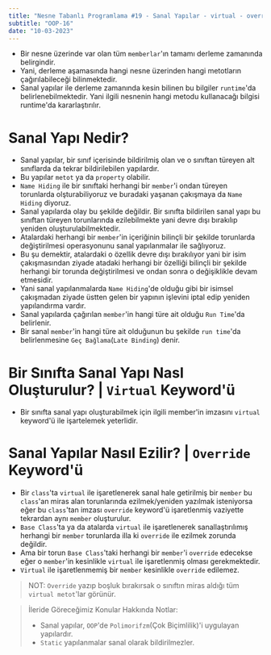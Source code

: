 ```yaml
---
title: "Nesne Tabanlı Programlama #19 - Sanal Yapılar - virtual - override"
subtitle: "OOP-16"
date: "10-03-2023"
---
```


- Bir nesne üzerinde var olan tüm `memberlar`'ın tamamı derleme zamanında belirgindir.
- Yani, derleme aşamasında hangi nesne üzerinden hangi metotların çağırılabileceği bilinmektedir.
- Sanal yapılar ile derleme zamanında kesin bilinen bu bilgiler `runtime`'da belirlenebilmektedir. Yani ilgili nesnenin hangi metodu kullanacağı bilgisi runtime'da kararlaştırılır.

# **Sanal Yapı Nedir?**

- Sanal yapılar, bir sınıf içerisinde bildirilmiş olan ve o sınıftan türeyen alt sınıflarda da tekrar bildirilebilen yapılardır.
- Bu yapılar `metot` ya da `property` olabilir.
- `Name Hiding` ile bir sınıftaki herhangi bir `member`'i ondan türeyen torunlarda olşturabiliyoruz ve buradaki yaşanan çakışmaya da `Name Hiding` diyoruz.
- Sanal yapılarda olay bu şekilde değildir. Bir sınıfta bildirilen sanal yapı bu sınıftan türeyen torunlarında ezilebilmekte yani devre dışı bırakılıp yeniden oluşturulabilmektedir.
- Atalardaki herhangi bir `member`'in içeriğinin bilinçli bir şekilde torunlarda değiştirilmesi operasyonunu sanal yapılanmalar ile sağlıyoruz.
- Bu şu demektir, atalardaki o özellik devre dışı bırakılıyor yani bir isim çakışmasından ziyade atadaki herhangi bir özelliği bilinçli bir şekilde herhangi bir torunda değiştirilmesi ve ondan sonra o değişiklikle devam etmesidir.
- Yani sanal yapılanmalarda `Name Hiding`'de olduğu gibi bir isimsel çakışmadan ziyade üstten gelen bir yapının işlevini iptal edip yeniden yapılandırma vardır.
- Sanal yapılarda çağırılan `member`'in hangi türe ait olduğu `Run Time`'da belirlenir.
- Bir sanal `member`'in hangi türe ait olduğunun bu şekilde `run time`'da belirlenmesine `Geç Bağlama`(`Late Binding`) denir.

# **Bir Sınıfta Sanal Yapı Nasl Oluşturulur? | `Virtual` Keyword'ü**

- Bir sınıfta sanal yapı oluşturabilmek için ilgili member'in imzasını `virtual` keyword'ü ile işartelemek yeterlidir.

# Sanal Yapılar Nasıl Ezilir? | `Override` Keyword'ü

- Bir `class`'ta `virtual` ile işaretlenerek sanal hale getirilmiş bir `member` bu `class`'an miras alan torunlarında ezilmek/yeniden yazılmak isteniyorsa eğer bu `class`'tan imzası `override` keyword'ü işaretlenmiş vaziyette tekrardan aynı `member` oluşturulur.
- `Base Class`'ta ya da atalarda `virtual` ile işaretlenerek sanallaştırılımış herhangi bir `member` torunlarda illa ki `override` ile ezilmek zorunda değildir.
- Ama bir torun `Base Class`'taki herhangi bir `member`'i `override` edecekse eğer o `member`'in kesinlikle `virtual` ile işaretlenmiş olması gerekmektedir.
- `Virtual` ile işaretlenmemiş bir `member` kesinlikle `override` edilemez.

> NOT: `Override` yazıp boşluk bırakırsak o sınıftın miras aldığı tüm `virtual metot`'lar görünür.

> İleride Göreceğimiz Konular Hakkında Notlar:
>
> - Sanal yapılar, `OOP`'de `Polimorifzm`(Çok Biçimlilik)'i uygulayan yapılardır.
> - `Static` yapılanmalar sanal olarak bildirilmezler.
